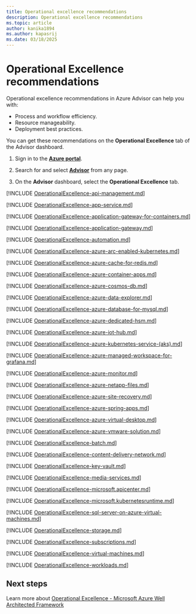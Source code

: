 ```yaml
---
title: Operational excellence recommendations
description: Operational excellence recommendations
ms.topic: article
author: kanika1894
ms.author: kapasrij
ms.date: 03/18/2025
---
```


# Operational Excellence recommendations

Operational excellence recommendations in Azure Advisor can help you with: 

- Process and workflow efficiency.
- Resource manageability.
- Deployment best practices.  

You can get these recommendations on the **Operational Excellence** tab of the Advisor dashboard.

1. Sign in to the [**Azure portal**](https://portal.azure.com).

1. Search for and select [**Advisor**](https://aka.ms/azureadvisordashboard) from any page.

1. On the **Advisor** dashboard, select the **Operational Excellence** tab.

[!INCLUDE [OperationalExcellence-api-management.md](./includes/OperationalExcellence-api-management.md)]

[!INCLUDE [OperationalExcellence-app-service.md](./includes/OperationalExcellence-app-service.md)]

[!INCLUDE [OperationalExcellence-application-gateway-for-containers.md](./includes/OperationalExcellence-application-gateway-for-containers.md)]

[!INCLUDE [OperationalExcellence-application-gateway.md](./includes/OperationalExcellence-application-gateway.md)]

[!INCLUDE [OperationalExcellence-automation.md](./includes/OperationalExcellence-automation.md)]

[!INCLUDE [OperationalExcellence-azure-arc-enabled-kubernetes.md](./includes/OperationalExcellence-azure-arc-enabled-kubernetes.md)]

[!INCLUDE [OperationalExcellence-azure-cache-for-redis.md](./includes/OperationalExcellence-azure-cache-for-redis.md)]

[!INCLUDE [OperationalExcellence-azure-container-apps.md](./includes/OperationalExcellence-azure-container-apps.md)]

[!INCLUDE [OperationalExcellence-azure-cosmos-db.md](./includes/OperationalExcellence-azure-cosmos-db.md)]

[!INCLUDE [OperationalExcellence-azure-data-explorer.md](./includes/OperationalExcellence-azure-data-explorer.md)]

[!INCLUDE [OperationalExcellence-azure-database-for-mysql.md](./includes/OperationalExcellence-azure-database-for-mysql.md)]

[!INCLUDE [OperationalExcellence-azure-dedicated-hsm.md](./includes/OperationalExcellence-azure-dedicated-hsm.md)]

[!INCLUDE [OperationalExcellence-azure-iot-hub.md](./includes/OperationalExcellence-azure-iot-hub.md)]

[!INCLUDE [OperationalExcellence-azure-kubernetes-service-(aks).md](./includes/OperationalExcellence-azure-kubernetes-service-(aks).md)]

[!INCLUDE [OperationalExcellence-azure-managed-workspace-for-grafana.md](./includes/OperationalExcellence-azure-managed-workspace-for-grafana.md)]

[!INCLUDE [OperationalExcellence-azure-monitor.md](./includes/OperationalExcellence-azure-monitor.md)]

[!INCLUDE [OperationalExcellence-azure-netapp-files.md](./includes/OperationalExcellence-azure-netapp-files.md)]

[!INCLUDE [OperationalExcellence-azure-site-recovery.md](./includes/OperationalExcellence-azure-site-recovery.md)]

[!INCLUDE [OperationalExcellence-azure-spring-apps.md](./includes/OperationalExcellence-azure-spring-apps.md)]

[!INCLUDE [OperationalExcellence-azure-virtual-desktop.md](./includes/OperationalExcellence-azure-virtual-desktop.md)]

[!INCLUDE [OperationalExcellence-azure-vmware-solution.md](./includes/OperationalExcellence-azure-vmware-solution.md)]

[!INCLUDE [OperationalExcellence-batch.md](./includes/OperationalExcellence-batch.md)]

[!INCLUDE [OperationalExcellence-content-delivery-network.md](./includes/OperationalExcellence-content-delivery-network.md)]

[!INCLUDE [OperationalExcellence-key-vault.md](./includes/OperationalExcellence-key-vault.md)]

[!INCLUDE [OperationalExcellence-media-services.md](./includes/OperationalExcellence-media-services.md)]

[!INCLUDE [OperationalExcellence-microsoft.apicenter.md](./includes/OperationalExcellence-microsoft.apicenter.md)]

[!INCLUDE [OperationalExcellence-microsoft.kubernetesruntime.md](./includes/OperationalExcellence-microsoft.kubernetesruntime.md)]

[!INCLUDE [OperationalExcellence-sql-server-on-azure-virtual-machines.md](./includes/OperationalExcellence-sql-server-on-azure-virtual-machines.md)]

[!INCLUDE [OperationalExcellence-storage.md](./includes/OperationalExcellence-storage.md)]

[!INCLUDE [OperationalExcellence-subscriptions.md](./includes/OperationalExcellence-subscriptions.md)]

[!INCLUDE [OperationalExcellence-virtual-machines.md](./includes/OperationalExcellence-virtual-machines.md)]

[!INCLUDE [OperationalExcellence-workloads.md](./includes/OperationalExcellence-workloads.md)]





## Next steps

Learn more about [Operational Excellence - Microsoft Azure Well Architected Framework](/azure/architecture/framework/devops/overview)
